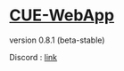 # [CUE-WebApp](https://www.cueasap.xyz/)
version 0.8.1 (beta-stable)

Discord : [link](https://discord.gg/BJHHxkMq8s)
